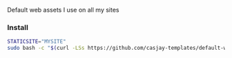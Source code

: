Default web assets I use on all my sites

### Install

```bash
STATICSITE="MYSITE"
sudo bash -c "$(curl -LSs https://github.com/casjay-templates/default-web-assets/raw/master/setup.sh)"
```
